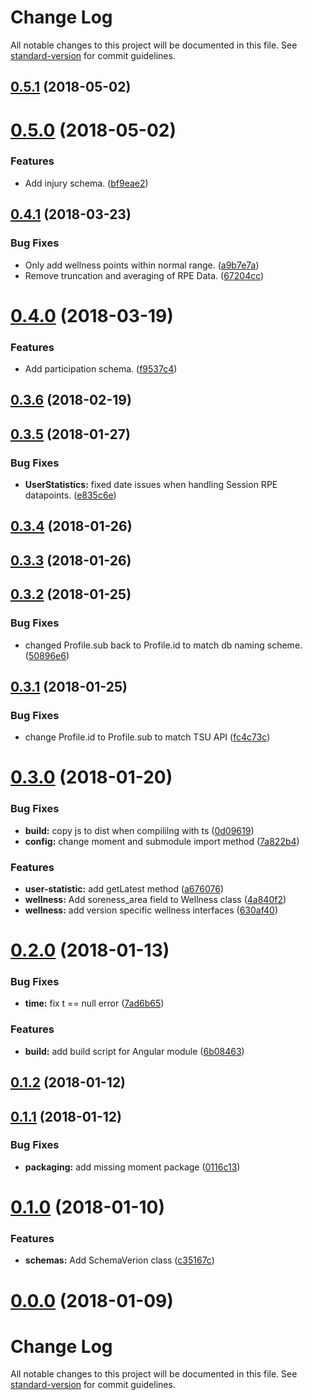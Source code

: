 # Change Log

All notable changes to this project will be documented in this file. See [standard-version](https://github.com/conventional-changelog/standard-version) for commit guidelines.

<a name="0.5.1"></a>
## [0.5.1](https://github.com/haavardj/pmsys-ts/compare/v0.5.0...v0.5.1) (2018-05-02)



<a name="0.5.0"></a>
# [0.5.0](https://github.com/haavardj/pmsys-ts/compare/v0.4.1...v0.5.0) (2018-05-02)


### Features

* Add injury schema. ([bf9eae2](https://github.com/haavardj/pmsys-ts/commit/bf9eae2))



<a name="0.4.1"></a>
## [0.4.1](https://github.com/haavardj/pmsys-ts/compare/v0.4.0...v0.4.1) (2018-03-23)


### Bug Fixes

* Only add wellness points within normal range. ([a9b7e7a](https://github.com/haavardj/pmsys-ts/commit/a9b7e7a))
* Remove truncation and averaging of RPE Data. ([67204cc](https://github.com/haavardj/pmsys-ts/commit/67204cc))



<a name="0.4.0"></a>
# [0.4.0](https://github.com/haavardj/pmsys-ts/compare/v0.3.6...v0.4.0) (2018-03-19)


### Features

* Add participation schema. ([f9537c4](https://github.com/haavardj/pmsys-ts/commit/f9537c4))



<a name="0.3.6"></a>
## [0.3.6](https://github.com/haavardj/pmsys-ts/compare/v0.3.5...v0.3.6) (2018-02-19)



<a name="0.3.5"></a>
## [0.3.5](https://github.com/haavardj/pmsys-ts/compare/v0.3.4...v0.3.5) (2018-01-27)


### Bug Fixes

* **UserStatistics:** fixed date issues when handling Session RPE datapoints. ([e835c6e](https://github.com/haavardj/pmsys-ts/commit/e835c6e))



<a name="0.3.4"></a>
## [0.3.4](https://github.com/haavardj/pmsys-ts/compare/v0.3.3...v0.3.4) (2018-01-26)



<a name="0.3.3"></a>
## [0.3.3](https://github.com/haavardj/pmsys-ts/compare/v0.3.2...v0.3.3) (2018-01-26)



<a name="0.3.2"></a>
## [0.3.2](https://github.com/haavardj/pmsys-ts/compare/v0.3.1...v0.3.2) (2018-01-25)


### Bug Fixes

* changed Profile.sub back to Profile.id to match db naming scheme. ([50896e6](https://github.com/haavardj/pmsys-ts/commit/50896e6))



<a name="0.3.1"></a>
## [0.3.1](https://github.com/haavardj/pmsys-ts/compare/v0.3.0...v0.3.1) (2018-01-25)


### Bug Fixes

* change Profile.id to Profile.sub to match TSU API ([fc4c73c](https://github.com/haavardj/pmsys-ts/commit/fc4c73c))



<a name="0.3.0"></a>
# [0.3.0](https://github.com/haavardj/pmsys-ts/compare/v0.2.0...v0.3.0) (2018-01-20)


### Bug Fixes

* **build:** copy js to dist when compililng with ts ([0d09619](https://github.com/haavardj/pmsys-ts/commit/0d09619))
* **config:** change moment and submodule import method ([7a822b4](https://github.com/haavardj/pmsys-ts/commit/7a822b4))


### Features

* **user-statistic:** add getLatest method ([a676076](https://github.com/haavardj/pmsys-ts/commit/a676076))
* **wellness:** Add soreness_area field to Wellness class ([4a840f2](https://github.com/haavardj/pmsys-ts/commit/4a840f2))
* **wellness:** add version specific wellness interfaces ([630af40](https://github.com/haavardj/pmsys-ts/commit/630af40))



<a name="0.2.0"></a>
# [0.2.0](https://github.com/haavardj/pmsys-ts/compare/v0.1.2...v0.2.0) (2018-01-13)


### Bug Fixes

* **time:** fix t == null error ([7ad6b65](https://github.com/haavardj/pmsys-ts/commit/7ad6b65))


### Features

* **build:** add build script for Angular module ([6b08463](https://github.com/haavardj/pmsys-ts/commit/6b08463))



<a name="0.1.2"></a>
## [0.1.2](https://github.com/haavardj/pmsys-ts/compare/v0.1.1...v0.1.2) (2018-01-12)



<a name="0.1.1"></a>
## [0.1.1](https://github.com/haavardj/pmsys-ts/compare/v0.1.0...v0.1.1) (2018-01-12)


### Bug Fixes

* **packaging:** add missing moment package ([0116c13](https://github.com/haavardj/pmsys-ts/commit/0116c13))



<a name="0.1.0"></a>
# [0.1.0](https://github.com/haavardj/pmsys-ts/compare/v0.0.0...v0.1.0) (2018-01-10)


### Features

* **schemas:** Add SchemaVerion class ([c35167c](https://github.com/haavardj/pmsys-ts/commit/c35167c))



<a name="0.0.0"></a>
# [0.0.0](https://github.com/haavardj/pmsys-ts/compare/v0.0.2...v0.0.0) (2018-01-09)



# Change Log

All notable changes to this project will be documented in this file. See [standard-version](https://github.com/conventional-changelog/standard-version) for commit guidelines.

